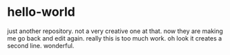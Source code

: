 # hello-world
just another repository. not a very creative one at that.
now they are making me go back and edit again. really this is too much work.
oh look it creates a second line. wonderful.
